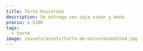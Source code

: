 ```yaml
---
title: Torta Unicornio
description: Se entrega con caja visor y moño
precio: $ 5300
tags:
  - torta
image: /assets/assets/torta-de-unicornioedited.jpg
---
```

